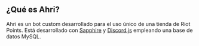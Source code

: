 ## ¿Qué es Ahri?

Ahri es un bot custom desarrollado para el uso único de una tienda de Riot Points. Está desarrollado con [Sapphire](https://sapphirejs.dev/) y [Discord.js](https://discord.js.org/) empleando una base de datos MySQL.
